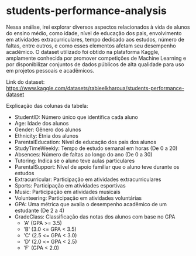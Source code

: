 # students-performance-analysis
Nessa análise, irei explorar diversos aspectos relacionados à vida de alunos do ensino médio, como idade, nível de educação dos pais, envolvimento em atividades extracurriculares, tempo dedicado aos estudos, número de faltas, entre outros, e como esses elementos afetam seu desempenho acadêmico. O dataset utilizado foi obtido na plataforma Kaggle, amplamente conhecida por promover competições de Machine Learning e por disponibilizar conjuntos de dados públicos de alta qualidade para uso em projetos pessoais e acadêmicos.


Link do dataset: https://www.kaggle.com/datasets/rabieelkharoua/students-performance-dataset


Explicação das colunas da tabela:
- StudentID: Número único que identifica cada aluno
- Age: Idade dos alunos
- Gender: Gênero dos alunos
- Ethnicity: Etnia dos alunos
- ParentalEducation: Nível de educação dos pais dos alunos
- StudyTimeWeekly: Tempo de estudo semanal em horas (De 0 a 20)
- Absences: Número de faltas ao longo do ano (De 0 a 30)
- Tutoring: Indica se o aluno teve aulas particulares
- ParentalSupport: Nível de apoio familiar que o aluno teve durante os estudos
- Extracurricular: Participação em atividades extracurriculares
- Sports: Participação em atividades esportivas 
- Music: Participação em atividades musicais
- Volunteering: Participação em atividades voluntárias
- GPA: Uma métrica que avalia o desempenho acadêmico de um estudante (De 2 a 4)
- GradeClass: Classificação das notas dos alunos com base no GPA
    - 'A' (GPA >= 3.5)
    - 'B' (3.0 <= GPA < 3.5)
    - 'C' (2.5 <= GPA < 3.0)
    - 'D' (2.0 <= GPA < 2.5)
    - 'F' (GPA < 2.0)
